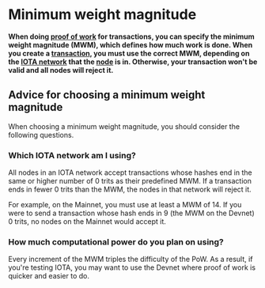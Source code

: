 # Minimum weight magnitude

**When doing [proof of work](../basics/proof-of-work.md) for transactions, you can specify the minimum weight magnitude (MWM), which defines how much work is done. When you create a [transaction](../basics/transactions.md), you must use the correct MWM, depending on the [IOTA network](../references/iota-networks.md) that the [node](../basics/nodes.md) is in. Otherwise, your transaction won't be valid and all nodes will reject it.**

## Advice for choosing a minimum weight magnitude

When choosing a minimum weight magnitude, you should consider the following questions.

### Which IOTA network am I using?

All nodes in an IOTA network accept transactions whose hashes end in the same or higher number of 0 trits as their predefined MWM. If a transaction ends in fewer 0 trits than the MWM, the nodes in that network will reject it.

For example, on the Mainnet, you must use at least a MWM of 14. If you were to send a transaction whose hash ends in 9 (the MWM on the Devnet) 0 trits, no nodes on the Mainnet would accept it.

### How much computational power do you plan on using?

Every increment of the MWM triples the difficulty of the PoW. As a result, if you're testing IOTA, you may want to use the Devnet where proof of work is quicker and easier to do.

